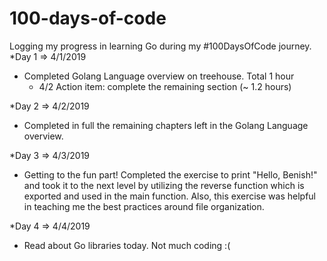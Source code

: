 # 100-days-of-code
Logging my progress in learning Go during my #100DaysOfCode journey.
*Day 1 => 4/1/2019
- Completed Golang Language overview on treehouse. Total 1 hour
  - 4/2 Action item: complete the remaining section (~ 1.2 hours)

*Day 2 => 4/2/2019
- Completed in full the remaining chapters left in the Golang Language overview.

*Day 3 => 4/3/2019
- Getting to the fun part! Completed the exercise to print "Hello, Benish!" and took it to the next level by utilizing the reverse function which is exported and used in the main function. Also, this exercise was helpful in teaching me the best practices around file organization. 

*Day 4 => 4/4/2019
- Read about Go libraries today. Not much coding :(
